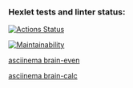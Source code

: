 ### Hexlet tests and linter status:
[![Actions Status](https://github.com/SergienkoNikita/frontend-project-lvl1/workflows/hexlet-check/badge.svg)](https://github.com/SergienkoNikita/frontend-project-lvl1/actions)

[![Maintainability](https://api.codeclimate.com/v1/badges/b2303a931f592c40bb3a/maintainability)](https://codeclimate.com/github/SergienkoNikita/frontend-project-lvl1/maintainability)

[asciinema brain-even](https://asciinema.org/a/BhKENsgl73Jli7FDtxuOHTk5V)

[asciinema brain-calc](https://asciinema.org/a/LT1wPG7KmDJew3qfw6fdOecyR)
